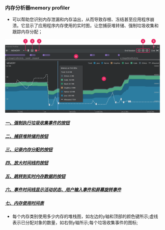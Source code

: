 ### 内存分析器memory profiler
+ 可以帮助您识别内存泄漏和内存溢出，从而导致存根、冻结甚至应用程序崩溃。它显示了应用程序内存使用的实时图，让您捕获堆转储、强制垃圾收集和跟踪内存分配；

![image](https://github.com/ningbaoqi/PerformanceOptimization/blob/master/gif/a8.jpg)

##### [一、强制执行垃圾收集事件的按钮]()
##### [二、捕获堆转储的按钮]()
##### [三、记录内存分配的按钮]()
##### [四、放大时间线的按钮]()
##### [五、跳转到实时内存数据的按钮]()
##### [六、事件时间线显示活动状态、用户输入事件和屏幕旋转事件]()
##### [七、内存使用时间表]()
+ 每个内存类别使用多少内存的堆栈图，如左边的y轴和顶部的颜色键所示;虚线表示已分配对象的数量，如右侧y轴所示;每个垃圾收集事件的图标;
